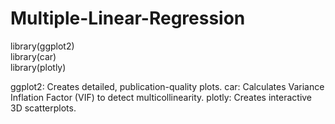 # Multiple-Linear-Regression
library(ggplot2)   
library(car)       
library(plotly)    

ggplot2: Creates detailed, publication-quality plots.
car: Calculates Variance Inflation Factor (VIF) to detect multicollinearity.
plotly: Creates interactive 3D scatterplots.
